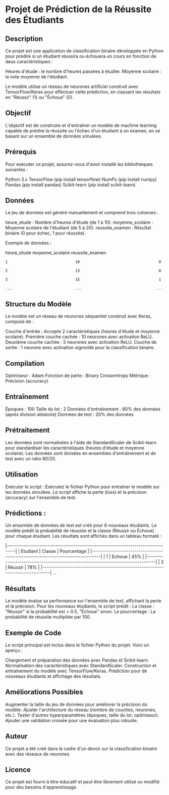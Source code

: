 # Projet de Prédiction de la Réussite des Étudiants

## Description
Ce projet est une application de classification binaire développée en Python pour prédire si un étudiant réussira ou échouera un cours en fonction de deux caractéristiques : 

Heures d'étude : le nombre d'heures passées à étudier.
Moyenne scolaire : la note moyenne de l'étudiant.

Le modèle utilise un réseau de neurones artificiel construit avec TensorFlow/Keras pour effectuer cette prédiction, en classant les résultats en "Réussir" (1) ou "Échoue" (0).
## Objectif
L'objectif est de construire et d'entraîner un modèle de machine learning capable de prédire la réussite ou l'échec d'un étudiant à un examen, en se basant sur un ensemble de données simulées.
## Prérequis
Pour exécuter ce projet, assurez-vous d'avoir installé les bibliothèques suivantes :

Python 3.x
TensorFlow (pip install tensorflow)
NumPy (pip install numpy)
Pandas (pip install pandas)
Scikit-learn (pip install scikit-learn)

## Données
Le jeu de données est généré manuellement et comprend trois colonnes :

heure_etude : Nombre d'heures d'étude (de 1 à 10).
moyenne_scolaire : Moyenne scolaire de l'étudiant (de 5 à 20).
reussite_examen : Résultat binaire (0 pour échec, 1 pour réussite).

Exemple de données :



heure_etude                 moyenne_scolaire                    reussite_examen

    1                              10                                   0

    2                              13                                   0

    3                              15                                   1

    ...                            ...                                 ...


## Structure du Modèle
Le modèle est un réseau de neurones séquentiel construit avec Keras, composé de :

Couche d'entrée : Accepte 2 caractéristiques (heures d'étude et moyenne scolaire).
Première couche cachée : 10 neurones avec activation ReLU.
Deuxième couche cachée : 5 neurones avec activation ReLU.
Couche de sortie : 1 neurone avec activation sigmoïde pour la classification binaire.

## Compilation

Optimiseur : Adam
Fonction de perte : Binary Crossentropy
Métrique : Précision (accuracy)

## Entraînement

Époques : 100
Taille du lot : 2
Données d'entraînement : 80% des données (après division aléatoire)
Données de test : 20% des données

## Prétraitement

Les données sont normalisées à l'aide de StandardScaler de Scikit-learn pour standardiser les caractéristiques (heures d'étude et moyenne scolaire).
Les données sont divisées en ensembles d'entraînement et de test avec un ratio 80/20.

## Utilisation

Exécuter le script :
Exécutez le fichier Python pour entraîner le modèle sur les données simulées.
Le script affiche la perte (loss) et la précision (accuracy) sur l'ensemble de test.


## Prédictions :
Un ensemble de données de test est créé pour 6 nouveaux étudiants.
Le modèle prédit la probabilité de réussite et la classe (Réussir ou Échoue) pour chaque étudiant.
Les résultats sont affichés dans un tableau formaté :

|----------------------------------------------------------------------------------|
|         Etudiant         |           Classe          |         Pourcentage       |
|----------------------------------------------------------------------------------|
|           1              |          Echoue           |             45%           |
|----------------------------------------------------------------------------------|
|           2              |          Réussir          |             78%           |
|----------------------------------------------------------------------------------|
...





## Résultats

Le modèle évalue sa performance sur l'ensemble de test, affichant la perte et la précision.
Pour les nouveaux étudiants, le script prédit :
La classe : "Réussir" si la probabilité est > 0.5, "Échoue" sinon.
Le pourcentage : La probabilité de réussite multipliée par 100.



## Exemple de Code
Le script principal est inclus dans le fichier Python du projet. Voici un aperçu :

Chargement et préparation des données avec Pandas et Scikit-learn.
Normalisation des caractéristiques avec StandardScaler.
Construction et entraînement du modèle avec TensorFlow/Keras.
Prédiction pour de nouveaux étudiants et affichage des résultats.

## Améliorations Possibles

Augmenter la taille du jeu de données pour améliorer la précision du modèle.
Ajuster l'architecture du réseau (nombre de couches, neurones, etc.).
Tester d'autres hyperparamètres (époques, taille du lot, optimiseur).
Ajouter une validation croisée pour une évaluation plus robuste.

## Auteur
Ce projet a été créé dans le cadre d'un devoir sur la classification binaire avec des réseaux de neurones.

## Licence
Ce projet est fourni à titre éducatif et peut être librement utilisé ou modifié pour des besoins d'apprentissage.
